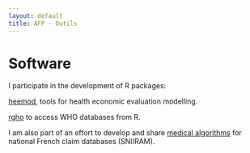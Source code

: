 ```yaml
---
layout: default
title: AFP - Outils
---
```


# Software

I participate in the development of R packages:

[heemod](https://pierucci.github.io/heemod/), tools for health economic evaluation modelling.

[rgho](https://pierucci.github.io/rgho/) to access WHO databases from R.

I am also part of an effort to develop and share  [medical algorithms](https://github.com/pierucci/polymed) for national French claim databases (SNIIRAM).
